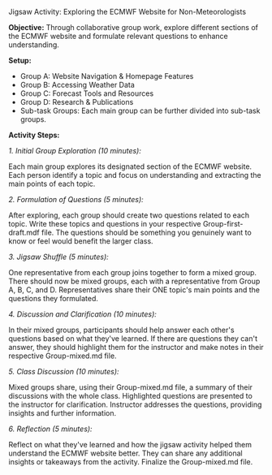 Jigsaw Activity: Exploring the ECMWF Website for Non-Meteorologists

**Objective:** Through collaborative group work, explore different sections of the ECMWF website and formulate relevant questions to enhance understanding.

**Setup:**

- Group A: Website Navigation & Homepage Features
- Group B: Accessing Weather Data
- Group C: Forecast Tools and Resources
- Group D: Research & Publications
- Sub-task Groups: Each main group can be further divided into sub-task groups.

**Activity Steps:**

*1. Initial Group Exploration (10 minutes):*

Each main group explores its designated section of the ECMWF website.
Each person identify a topic and focus on understanding and extracting the main points of each topic.

*2. Formulation of Questions (5 minutes):*

After exploring, each group should create two questions related to each topic. Write these topics and questions in your respective Group-first-draft.mdf file.
The questions should be something you genuinely want to know or feel would benefit the larger class.

*3. Jigsaw Shuffle (5 minutes):*

One representative from each group joins together to form a mixed group. There should now be mixed groups, each with a representative from Group A, B, C, and D.
Representatives share their ONE topic's main points and the questions they formulated.

*4. Discussion and Clarification (10 minutes):*

In their mixed groups, participants should help answer each other's questions based on what they've learned.
If there are questions they can't answer, they should highlight them for the instructor and make notes in their respective Group-mixed.md file.

*5. Class Discussion (10 minutes):*

Mixed groups share, using their Group-mixed.md file, a summary of their discussions with the whole class.
Highlighted questions are presented to the instructor for clarification.
Instructor addresses the questions, providing insights and further information.

*6. Reflection (5 minutes):*

Reflect on what they've learned and how the jigsaw activity helped them understand the ECMWF website better.
They can share any additional insights or takeaways from the activity.
Finalize the Group-mixed.md file.